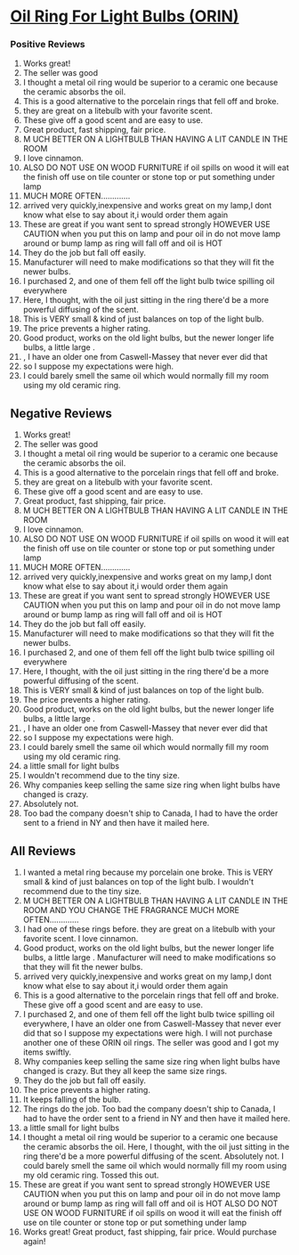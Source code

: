 # [Oil Ring For Light Bulbs (ORIN)](https://products.checkmycream.com/products/Oil-Ring-For-Light-Bulbs-(ORIN).html)

### Positive Reviews

<ol>
      <li>Works great!  </li>
      <li>The seller was good</li>
      <li>I thought a metal oil ring would be superior to a ceramic one because the ceramic absorbs the oil.</li>
      <li>This is a good alternative to the porcelain rings that fell off and broke.  </li>
      <li>they are great on a litebulb with your favorite scent.  </li>
      <li>These give off a good scent and are easy to use.</li>
      <li>Great product, fast shipping, fair price.  </li>
      <li>M UCH BETTER ON A LIGHTBULB THAN HAVING A LIT CANDLE IN THE ROOM</li>
      <li>I love cinnamon.</li>
      <li>ALSO DO NOT USE ON WOOD FURNITURE if oil spills on wood it will eat the finish off  use on tile counter or stone top or put something under lamp</li>
      <li>MUCH MORE OFTEN.............</li>
      <li>arrived very quickly,inexpensive and works great on my lamp,I dont know what else to say about it,i would order them again</li>
      <li>These are great if you want sent to spread strongly HOWEVER USE CAUTION when you put this on lamp and pour oil in do not move lamp around or bump lamp as ring will fall off and oil is HOT</li>
      <li>They do the job but fall off easily.</li>
      <li>Manufacturer will need to make modifications so that they will fit the newer bulbs.</li>
      <li>I purchased 2, and one of them fell off the light bulb twice spilling oil everywhere</li>
      <li>Here, I thought, with the oil just sitting in the ring there&#x27;d be a more powerful diffusing of the scent.</li>
      <li>This is VERY small &amp; kind of just balances on top of the light bulb.</li>
      <li>The price prevents a higher rating.</li>
      <li>Good product, works on the old light bulbs, but the newer longer life bulbs, a little large .  </li>
      <li>, I have an older one from Caswell-Massey that never ever did that</li>
      <li>so I suppose my expectations were high.</li>
      <li>I could barely smell the same oil which would normally fill my room using my old ceramic ring.</li>
</ol>


<h2>Negative Reviews</h2>
<ol>
<li> Works great!  </li>
<li> The seller was good</li>
<li> I thought a metal oil ring would be superior to a ceramic one because the ceramic absorbs the oil.</li>
<li> This is a good alternative to the porcelain rings that fell off and broke.  </li>
<li> they are great on a litebulb with your favorite scent.  </li>
<li> These give off a good scent and are easy to use.</li>
<li> Great product, fast shipping, fair price.  </li>
<li> M UCH BETTER ON A LIGHTBULB THAN HAVING A LIT CANDLE IN THE ROOM</li>
<li> I love cinnamon.</li>
<li> ALSO DO NOT USE ON WOOD FURNITURE if oil spills on wood it will eat the finish off  use on tile counter or stone top or put something under lamp</li>
<li> MUCH MORE OFTEN.............</li>
<li> arrived very quickly,inexpensive and works great on my lamp,I dont know what else to say about it,i would order them again</li>
<li> These are great if you want sent to spread strongly HOWEVER USE CAUTION when you put this on lamp and pour oil in do not move lamp around or bump lamp as ring will fall off and oil is HOT</li>
<li> They do the job but fall off easily.</li>
<li> Manufacturer will need to make modifications so that they will fit the newer bulbs.</li>
<li> I purchased 2, and one of them fell off the light bulb twice spilling oil everywhere</li>
<li> Here, I thought, with the oil just sitting in the ring there&#x27;d be a more powerful diffusing of the scent.</li>
<li> This is VERY small &amp; kind of just balances on top of the light bulb.</li>
<li> The price prevents a higher rating.</li>
<li> Good product, works on the old light bulbs, but the newer longer life bulbs, a little large .  </li>
<li> , I have an older one from Caswell-Massey that never ever did that</li>
<li> so I suppose my expectations were high.</li>
<li> I could barely smell the same oil which would normally fill my room using my old ceramic ring.</li>
<li> a little small for light bulbs</li>
<li> I wouldn&#x27;t recommend due to the tiny size.</li>
<li> Why companies keep selling the same size ring when light bulbs have changed is crazy.  </li>
<li> Absolutely not.</li>
<li> Too bad the company doesn&#x27;t ship to Canada, I had to have the order sent to a friend in NY and then have it mailed here.</li>
</ol>

<h2>All Reviews</h2>

<ol>
    <li> I wanted a metal ring because my porcelain one broke. This is VERY small &amp; kind of just balances on top of the light bulb. I wouldn&#x27;t recommend due to the tiny size.</li>
    <li> M UCH BETTER ON A LIGHTBULB THAN HAVING A LIT CANDLE IN THE ROOM AND YOU CHANGE THE FRAGRANCE MUCH MORE OFTEN.............</li>
    <li> I had one of these rings before. they are great on a litebulb with your favorite scent.  I love cinnamon.</li>
    <li> Good product, works on the old light bulbs, but the newer longer life bulbs, a little large .  Manufacturer will need to make modifications so that they will fit the newer bulbs.</li>
    <li> arrived very quickly,inexpensive and works great on my lamp,I dont know what else to say about it,i would order them again</li>
    <li> This is a good alternative to the porcelain rings that fell off and broke.  These give off a good scent and are easy to use.</li>
    <li> I purchased 2, and one of them fell off the light bulb twice spilling oil everywhere, I have an older one from Caswell-Massey that never ever did that so I suppose my expectations were high. I will not purchase another one of these ORIN oil rings. The seller was good and I got my items swiftly.</li>
    <li> Why companies keep selling the same size ring when light bulbs have changed is crazy.  But they all keep the same size rings.</li>
    <li> They do the job but fall off easily.</li>
    <li> The price prevents a higher rating.</li>
    <li> It keeps falling of the bulb.</li>
    <li> The rings do the job. Too bad the company doesn&#x27;t ship to Canada, I had to have the order sent to a friend in NY and then have it mailed here.</li>
    <li> a little small for light bulbs</li>
    <li> I thought a metal oil ring would be superior to a ceramic one because the ceramic absorbs the oil. Here, I thought, with the oil just sitting in the ring there&#x27;d be a more powerful diffusing of the scent. Absolutely not. I could barely smell the same oil which would normally fill my room using my old ceramic ring. Tossed this out.</li>
    <li> These are great if you want sent to spread strongly HOWEVER USE CAUTION when you put this on lamp and pour oil in do not move lamp around or bump lamp as ring will fall off and oil is HOT ALSO DO NOT USE ON WOOD FURNITURE if oil spills on wood it will eat the finish off  use on tile counter or stone top or put something under lamp</li>
    <li> Works great!  Great product, fast shipping, fair price.  Would purchase again!</li>
</ol>




